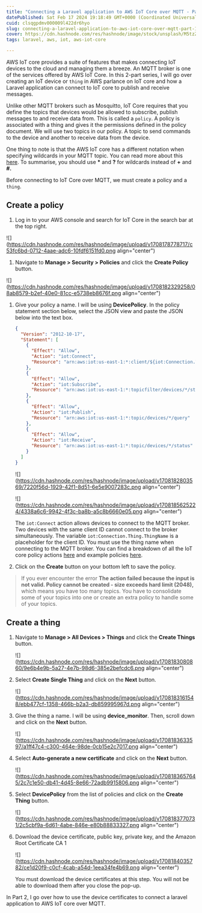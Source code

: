 ```yaml
---
title: "Connecting a Laravel application to AWS IoT Core over MQTT - Part 1"
datePublished: Sat Feb 17 2024 19:18:49 GMT+0000 (Coordinated Universal Time)
cuid: clsqgpdmv000009l422dr6hyo
slug: connecting-a-laravel-application-to-aws-iot-core-over-mqtt-part-1
cover: https://cdn.hashnode.com/res/hashnode/image/stock/unsplash/M5tzZtFCOfs/upload/c28ee55afdcec81baed6d3fa0a2b7157.jpeg
tags: laravel, aws, iot, aws-iot-core

---
```


AWS IoT core provides a suite of features that makes connecting IoT devices to the cloud and managing them a breeze. An MQTT broker is one of the services offered by AWS IoT Core. In this 2-part series, I will go over creating an IoT device or `thing` in AWS parlance on IoT core and how a Laravel application can connect to IoT core to publish and receive messages.

Unlike other MQTT brokers such as Mosquitto, IoT Core requires that you define the topics that devices would be allowed to subscribe, publish messages to and receive data from. This is called a `policy`. A policy is associated with a thing and gives it the permissions defined in the policy document. We will use two topics in our policy. A topic to send commands to the device and another to receive data from the device.

One thing to note is that the AWS IoT core has a different notation when specifying wildcards in your MQTT topic. You can read more about this [here](https://docs.aws.amazon.com/iot/latest/developerguide/pub-sub-policy.html#pub-sub-policy-cert). To summarise, you should use **\*** and **?** for wildcards instead of **+** and **#.**

Before connecting to IoT Core over MQTT, we must create a policy and a `thing`.

## Create a policy

1. Log in to your AWS console and search for IoT Core in the search bar at the top right.
    

![](https://cdn.hashnode.com/res/hashnode/image/upload/v1708178778717/c53fc6bd-0712-4aae-adc6-10fdf6151fd0.png align="center")

1. Navigate to **Manage &gt; Security &gt; Policies** and click the **Create Policy** button.
    

![](https://cdn.hashnode.com/res/hashnode/image/upload/v1708182329258/08ab8579-b2ef-40e0-81cc-e5738eb8676f.png align="center")

1. Give your policy a name. I will be using **DevicePolicy**. In the policy statement section below, select the JSON view and paste the JSON below into the text box.
    
    ```json
    {
      "Version": "2012-10-17",
      "Statement": [
        {
          "Effect": "Allow",
          "Action": "iot:Connect",
          "Resource": "arn:aws:iot:us-east-1:*:client/${iot:Connection.Thing.ThingName}"
        },
        {
          "Effect": "Allow",
          "Action": "iot:Subscribe",
          "Resource": "arn:aws:iot:us-east-1:*:topicfilter/devices/*/status"
        },
        {
          "Effect": "Allow",
          "Action": "iot:Publish",
          "Resource": "arn:aws:iot:us-east-1:*:topic/devices/*/query"
        },
        {
          "Effect": "Allow",
          "Action": "iot:Receive",
          "Resource": "arn:aws:iot:us-east-1:*:topic/devices/*/status"
        }
      ]
    }
    ```
    
    ![](https://cdn.hashnode.com/res/hashnode/image/upload/v1708182803569/7220f56d-1929-42f1-8d51-6e5e9007283c.png align="center")
    
    ![](https://cdn.hashnode.com/res/hashnode/image/upload/v1708185625224/4338a6c6-9942-4f3c-ba8b-a5c8b6660e05.png align="center")
    
    The `iot:Connect` action allows devices to connect to the MQTT broker. Two devices with the same client ID cannot connect to the broker simultaneously. The variable `iot:Connection.Thing.ThingName` is a placeholder for the client ID. You must use the thing name when connecting to the MQTT broker. You can find a breakdown of all the IoT core policy actions [here](https://docs.aws.amazon.com/iot/latest/developerguide/iot-policy-actions.html) and example policies [here](https://docs.aws.amazon.com/iot/latest/developerguide/example-iot-policies.html).
    
2. Click on the **Create** button on your bottom left to save the policy.
    

> If you ever encounter the error **The action failed because the input is not valid. Policy cannot be created - size exceeds hard limit (2048),** which means you have too many topics. You have to consolidate some of your topics into one or create an extra policy to handle some of your topics.

## Create a thing

1. Navigate to **Manage &gt; All Devices &gt; Things** and click the **Create Things** button.
    
    ![](https://cdn.hashnode.com/res/hashnode/image/upload/v1708183080860/9e6b4e9b-5a27-4e7b-98d6-385e2befcdc6.png align="center")
    
2. Select **Create Single Thing** and click on the **Next** button.
    
    ![](https://cdn.hashnode.com/res/hashnode/image/upload/v1708183161548/ebb477cf-1358-466b-b2a3-db859995967d.png align="center")
    
3. Give the thing a name. I will be using **device\_monitor**. Then, scroll down and click on the **Next** button.
    
    ![](https://cdn.hashnode.com/res/hashnode/image/upload/v1708183633597/a1ff47c4-c300-464e-98de-0cb15e2c7017.png align="center")
    
4. Select **Auto-generate a new certificate** and click on the **Next** button.
    
    ![](https://cdn.hashnode.com/res/hashnode/image/upload/v1708183657645/2c7c1e50-db41-4d45-8e66-72adb9915806.png align="center")
    
5. Select **DevicePolicy** from the list of policies and click on the **Create Thing** button.
    
    ![](https://cdn.hashnode.com/res/hashnode/image/upload/v1708183770731/2c5cbf9a-6d61-4abe-846e-e80b88833327.png align="center")
    
6. Download the device certificate, public key, private key, and the Amazon Root Certificate CA 1
    
    ![](https://cdn.hashnode.com/res/hashnode/image/upload/v1708184035782/ce1d20f9-c0cf-4cab-a54d-1eea34fe4b69.png align="center")
    
    You must download the device certificates at this step. You will not be able to download them after you close the pop-up.
    

In Part 2, I go over how to use the device certificates to connect a laravel application to AWS IoT core over MQTT.